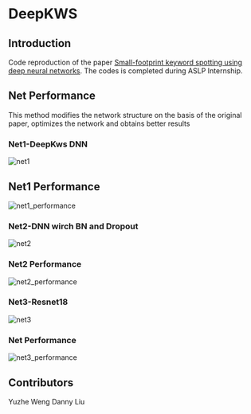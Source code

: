 # **DeepKWS**

## Introduction

Code reproduction of the paper [Small-footprint keyword spotting using deep neural networks](https://ieeexplore.ieee.org/abstract/document/6854370). The codes is completed during ASLP Internship.

## Net Performance

This method modifies the network structure on the basis of the original paper, optimizes the network and obtains better results

### Net1-DeepKws DNN

![net1](https://github.com/WarmCongee/DeepKWS/tree/master/pic/net1.png)

## Net1 Performance

![net1_performance](https://github.com/WarmCongee/DeepKWS/tree/master/pic/net1_performance.png)



### Net2-DNN wirch BN and Dropout

![net2](https://github.com/WarmCongee/DeepKWS/tree/master/pic/net2.png)

### Net2 Performance

![net2_performance](https://github.com/WarmCongee/DeepKWS/tree/master/pic/net2_performance.png)



### Net3-Resnet18

![net3](https://github.com/WarmCongee/DeepKWS/tree/master/pic/net3.png)

### Net Performance

![net3_performance](https://github.com/WarmCongee/DeepKWS/tree/master/pic/net3_performance.png)



## Contributors

Yuzhe Weng 	Danny Liu